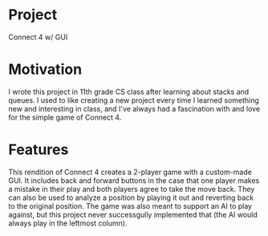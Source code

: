 # Project
Connect 4 w/ GUI

# Motivation
I wrote this project in 11th grade CS class after learning about stacks and queues.
I used to like creating a new project every time I learned something new and interesting
in class, and I've always had a fascination with and love for the simple game of 
Connect 4.

# Features
This rendition of Connect 4 creates a 2-player game with a custom-made GUI. It
includes back and forward buttons in the case that one player makes a mistake in
their play and both players agree to take the move back. They can also be used to
analyze a position by playing it out and reverting back to the original position.
The game was also meant to support an AI to play against, but this project never
successgully implemented that (the AI would always play in the leftmost column).

